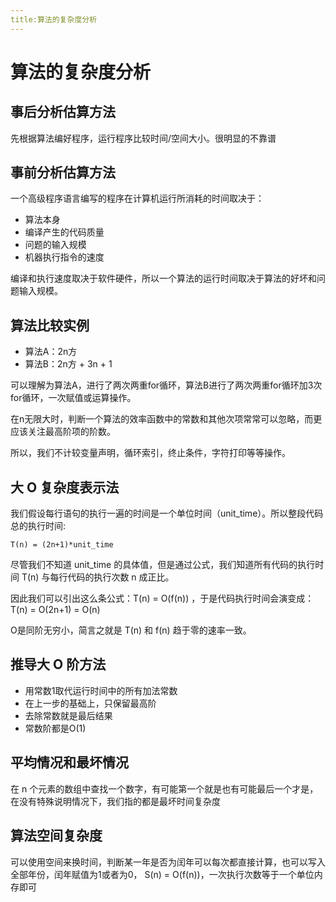 ```yaml
---
title:算法的复杂度分析
---
```


# 算法的复杂度分析

## 事后分析估算方法

先根据算法编好程序，运行程序比较时间/空间大小。很明显的不靠谱

## 事前分析估算方法

一个高级程序语言编写的程序在计算机运行所消耗的时间取决于：
* 算法本身
* 编译产生的代码质量
* 问题的输入规模
* 机器执行指令的速度

编译和执行速度取决于软件硬件，所以一个算法的运行时间取决于算法的好坏和问题输入规模。

## 算法比较实例
* 算法A：2n方 
* 算法B：2n方 + 3n + 1

可以理解为算法A，进行了两次两重for循环，算法B进行了两次两重for循环加3次for循环，一次赋值或运算操作。

在n无限大时，判断一个算法的效率函数中的常数和其他次项常常可以忽略，而更应该关注最高阶项的阶数。

所以，我们不计较变量声明，循环索引，终止条件，字符打印等等操作。

## 大 O 复杂度表示法

我们假设每行语句的执行一遍的时间是一个单位时间（unit_time）。所以整段代码总的执行时间:

`T(n) = (2n+1)*unit_time`

尽管我们不知道 unit_time 的具体值，但是通过公式，我们知道所有代码的执行时间 T(n) 与每行代码的执行次数 n 成正比。

因此我们可以引出这么条公式：T(n) = O(f(n)) ，于是代码执行时间会演变成：T(n) = O(2n+1) = O(n)

O是同阶无穷小，简言之就是 T(n) 和 f(n) 趋于零的速率一致。

## 推导大 O 阶方法

* 用常数1取代运行时间中的所有加法常数
* 在上一步的基础上，只保留最高阶
* 去除常数就是最后结果
* 常数阶都是O(1)

## 平均情况和最坏情况

在 n 个元素的数组中查找一个数字，有可能第一个就是也有可能最后一个才是，在没有特殊说明情况下，我们指的都是最坏时间复杂度

## 算法空间复杂度

可以使用空间来换时间，判断某一年是否为闰年可以每次都直接计算，也可以写入全部年份，闰年赋值为1或者为0，
S(n) = O(f(n))，一次执行次数等于一个单位内存即可